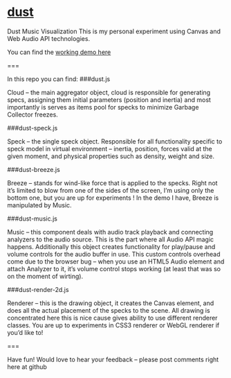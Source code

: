 [dust](http://lab.dzenkovich.com/Dust/)
====

Dust Music Visualization
This is my personal experiment using Canvas and Web Audio API technologies.

You can find the [working demo here](http://lab.dzenkovich.com/Dust/)

===

In this repo you can find:
###dust.js

Cloud – the main aggregator object, cloud is responsible for generating specs, assigning them initial parameters (position and inertia) and most importantly is serves as items pool for specks to minimize Garbage Collector freezes.

###dust-speck.js

Speck – the single speck object. Responsible for all functionality specific to speck model in virtual environment – inertia, position, forces valid at the given moment, and physical properties such as density, weight and size.

###dust-breeze.js

Breeze – stands for wind-like force that is applied to the specks.  Right not it’s limited to blow from one of the sides of the screen, I’m using only the bottom one, but you are up for experiments ! In the demo I have, Breeze is manipulated by Music.

###dust-music.js

Music – this component deals with audio track playback and connecting analyzers to the audio source. This is the part where all Audio API magic happens. Additionally this object creates functionality for play/pause and volume controls for the audio buffer in use. This custom controls overhead come due to the browser bug – when you use an HTML5 Audio element and attach Analyzer to it, it’s volume control stops working (at least that was so on the moment of wirting).

###dust-render-2d.js

Renderer – this is the drawing object, it creates the Canvas element, and does all the actual placement of the specks to the scene. All drawing is concentrated here this is nice cause gives ability to use different renderer classes. You are up to experiments in CSS3 renderer or WebGL renderer if you’d like to! 

===

Have fun!
Would love to hear your feedback – please post comments right here at github

